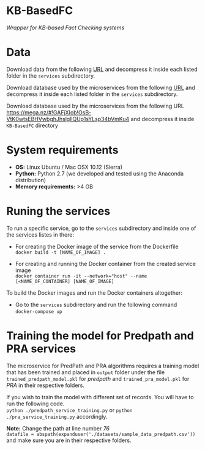 # KB-BasedFC
*Wrapper for KB-based Fact Checking systems*<br>

# Data
Download data from the following [URL](https://mega.nz/#!qJU12aZa!RdUs7Uhnd5g4B4ugMgT8m_I_p_OrxDn6QnsBWGylSfk) and decompress it inside each listed folder in the `services` subdirectory.

Download database used by the microservices from the following [URL](https://mega.nz/#!GAFjXIob!OsB-VtK0wtsEBHVwbghJhslgllQUp1sYLsp34bVmKu4) and decompress it inside each listed folder in the `services` subdirectory.

Download database used by the microservices from the following URL https://mega.nz/#!GAFjXIob!OsB-VtK0wtsEBHVwbghJhslgllQUp1sYLsp34bVmKu4 and decompress it inside `KB-BasedFC` directory

# System requirements

* **OS:** Linux Ubuntu / Mac OSX 10.12 (Sierra)
* **Python:** Python 2.7 (we developed and tested using the Anaconda distribution)
* **Memory requirements:** >4 GB

# Runing the services

To run a specific service, go to the `services` subdirectory and inside one of the services listes in there:

* For creating the Docker image of the service from the Dockerfile <br>
```docker build -t [NAME_OF_IMAGE] .```

* For creating and running the Docker container from the created service image <br>
```docker container run -it --network="host" --name [<NAME_OF_CONTAINER] [NAME_OF_IMAGE]```

To build the Docker images and run the Docker containers altogether:<br>
* Go to the `services` subdirectory and run the following command <br>
```docker-compose up```

# Training the model for Predpath and PRA services

 The microservice for PredPath and PRA algorithms requires a training model that has been trained and placed in `output` folder under the file `trained_predpath_model.pkl` for *predpath* and `trained_pra_model.pkl` for *PRA* in their respective folders.
 
 If you wish to train the model with different set of records. You will have to run the following code. <br>
```python ./predpath_service_training.py``` or ```python ./pra_service_training.py``` accordingly.

**Note:** Change the path at line number *76* <br>
`datafile = abspath(expanduser('./datasets/sample_data_predpath.csv'))` and make sure you are in their respective folders.
